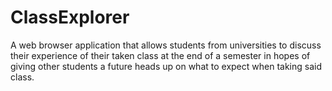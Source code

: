 # ClassExplorer
A web browser application that allows students from universities to discuss their experience of their taken class at the end of a semester in hopes of giving other students a future heads up on what to expect when taking said class. 
